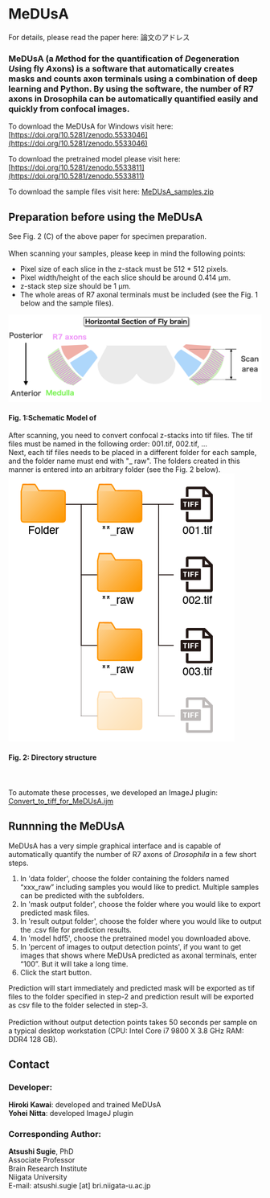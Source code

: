 # MeDUsA
For details, please read the paper here: 論文のアドレス

### MeDUsA (a *Me*thod for the quantification of *D*egeneration *Us*ing fly *A*xons) is a software that automatically creates masks and counts axon terminals using a combination of deep learning and Python. By using the software, the number of R7 axons in Drosophila can be automatically quantified easily and quickly from confocal images.

To download the MeDUsA for Windows visit here: [https://doi.org/10.5281/zenodo.5533046](https://doi.org/10.5281/zenodo.5533046)

To download the pretrained model please visit here:  [https://doi.org/10.5281/zenodo.5533811](https://doi.org/10.5281/zenodo.5533811)

To download the sample files visit here: [MeDUsA_samples.zip](https://github.com/SugieLab/MeDUsA/blob/5b34dcd87ba854033e07035d54a5de1a8decd8e4/Sample/MeDUsA_samples.zip)


## Preparation before using the MeDUsA
See Fig. 2 (C) of the above paper for specimen preparation.<br><br>
When scanning your samples, please keep in mind the following points:
- Pixel size of each slice in the z-stack must be 512 * 512 pixels.
- Pixel width/height of the each slice should be around 0.414 µm.
- z-stack step size should be 1 µm.
- The whole areas of R7 axonal terminals must be included (see the Fig. 1 below and the sample files).

![](https://github.com/SugieLab/MeDUsA/blob/f4279fd5d82dbc1b0ff63382b306920be79f2f62/images/Scanning%20Area.png)

#### Fig. 1:Schematic Model of 

After scanning, you need to convert confocal z-stacks into tif files. The tif files must be named in the following order: 001.tif, 002.tif, ...<br> Next, each tif files needs to be placed in a different folder for each sample, and the folder name must end with "_ raw". The folders created in this manner is entered into an arbitrary folder (see the Fig. 2 below).
![](https://github.com/SugieLab/MeDUsA/blob/be7c14651f8df26bbc952e029492fb66da61307a/images/Directory%20Structure.png)
#### Fig. 2: Directory structure

<br><br>To automate these processes, we developed an ImageJ plugin: [Convert_to_tiff_for_MeDUsA.ijm](https://github.com/SugieLab/MeDUsA/blob/c19dff9ffa6e4dbb14e72d1f4f756e5bad8ed9ce/plugins/Convert_to_tiff_for_MeDUsA.ijm)


## Runnning the MeDUsA
MeDUsA has a very simple graphical interface and is capable of automatically quantify the number of R7 axons of *Drosophila* in a few short steps.
1. In 'data folder', choose the folder containing the folders named “xxx_raw” including samples you would like to predict. Multiple samples can be predicted with the subfolders.
2. In 'mask output folder', choose the folder where you would like to export predicted mask files.
3. In 'result output folder', choose the folder where you would like to output the .csv file for prediction results.
4. In 'model hdf5', choose the pretrained model you downloaded above.
5. In 'percent of images to output detection points', if you want to get images that shows where MeDUsA predicted as axonal terminals, enter “100”. But it will take a long time. 
6. Click the start button.

Prediction will start immediately and predicted mask will be exported as tif files to the folder specified in step-2 and prediction result will be exported as csv file to the folder selected in step-3.<br><br>
Prediction without output detection points takes 50 seconds per sample on a typical desktop workstation (CPU: Intel Core i7 9800 X 3.8 GHz RAM: DDR4 128 GB).

## Contact
### Developer:
__Hiroki Kawai__: developed and trained MeDUsA<br>
__Yohei Nitta__: developed ImageJ plugin

### Corresponding Author:
__Atsushi Sugie__, PhD<br>
Associate Professor<br>
Brain Research Institute<br>
Niigata University<br>
E-mail: atsushi.sugie [at] bri.niigata-u.ac.jp
